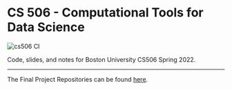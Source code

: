 # CS 506 - Computational Tools for Data Science

![cs506 CI](https://github.com/gallettilance/CS506-Spring2022/workflows/cs506%20CI/badge.svg)

Code, slides, and notes for Boston University CS506 Spring 2022.

___

The Final Project Repositories can be found [here](https://github.com/BU-Spark).
